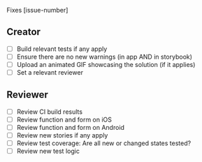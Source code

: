 Fixes [issue-number]

## Creator

- [ ] Build relevant tests if any apply
- [ ] Ensure there are no new warnings (in app AND in storybook)
- [ ] Upload an animated GIF showcasing the solution (if it applies)
- [ ] Set a relevant reviewer

## Reviewer

- [ ] Review CI build results
- [ ] Review function and form on iOS
- [ ] Review function and form on Android
- [ ] Review new stories if any apply
- [ ] Review test coverage: Are all new or changed states tested?
- [ ] Review new test logic
